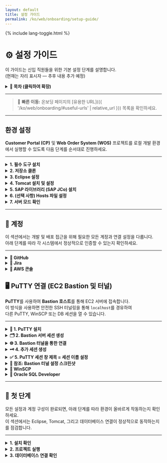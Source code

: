 ```yaml
---
layout: default
title: 설정 가이드
permalink: /ko/web/onboarding/setup-guide/
---
```


<link rel="stylesheet" href="{{ '/assets/css/custom.css' | relative_url }}">
{% include lang-toggle.html %}

# ⚙️ 설정 가이드

이 가이드는 신입 직원들을 위한 기본 설정 단계를 설명합니다.  
(현재는 자리 표시자 — 추후 내용 추가 예정)

<details markdown="1">
  <summary><strong>📑 목차 (클릭하여 확장)</strong></summary>

- [환경 설정](#환경-설정)
- [계정](#계정)
- [첫 단계](#첫-단계)

</details>

---

> 🔗 **빠른 이동:** 온보딩 페이지의 [유용한 URL]({{ '/ko/web/onboarding/#useful-urls' | relative_url }}) 목록을 확인하세요.

---

## 환경 설정

**Customer Portal (CP)** 및 **Web Order System (WOS)** 프로젝트를 로컬 개발 환경에서 실행할 수 있도록 다음 단계를 순서대로 진행하세요.

---

<details markdown="1">
  <summary><strong>1. 필수 도구 설치</strong></summary>

필요한 모든 소프트웨어와 서비스를 설치합니다.  
다운로드 링크와 설정 방법은 [도구 및 서비스](tools.md) 페이지를 참고하세요.

필요한 도구 목록:
- Eclipse IDE for Enterprise Java and Web Developers  
- Git 및 SSH 키 (저장소 접근용)  
- Apache Tomcat 9.0.100  
- OpenJDK 8 (Temurin)  
- PuTTY 및 WinSCP  
- Oracle SQL Developer  

> 💡 **팁:** 도구는 기억하기 쉬운 위치에 설치하는 것이 좋습니다.  
> 예: `C:\Tomcat\apache-tomcat-9.0.100`

---

</details>

<details markdown="1">
  <summary><strong>2. 저장소 클론</strong></summary>

GitHub에서 주요 애플리케이션 저장소를 클론합니다:

https://github.com/hankooktireusa/WebOrder  
https://github.com/hankooktireusa/CustomerPortal

권장 경로 예시:

C:\Users\<username>\git\

또는 원하는 다른 경로를 사용할 수 있습니다.

---

</details>

<details markdown="1">
  <summary><strong>3. Eclipse 설정</strong></summary>

1. **워크스페이스 생성 또는 선택**
   - 권장 경로:  
     C:\Users\<username>\eclipse-workspace\<workspace_name>
   - 전환 또는 생성 방법:  
     File > Switch Workspace > Other...

2. **SSH 키 추가**
   - Window > Preferences > General > Network Connections > SSH2  
   - **Add Private Key** 클릭 후 `.pem` 또는 `.ppk` 파일 선택  
     권장 경로: C:\Utility\Keys\  
   - 비밀번호: `hankooktireusa`

3. **EGit 설치 (미설치 시)**
   - Help > Eclipse Marketplace  
   - **EGit** 검색 후 **Git Integration for Eclipse** 설치

4. **Eclipse에서 저장소 클론**
   - Window > Perspective > Open Perspective > Other... > Git  
   - **Clone a Git Repository** 선택 후 SSH URL 입력  
   - **Next → Finish** 클릭  
   - 클론 완료 후, 저장소 우클릭 → **Import Projects... → Finish**

5. **Maven 프로젝트 업데이트**
   - 프로젝트 우클릭 → Maven > Update Project → **OK**  
   - 이후 Project > Clean... 실행 후 재빌드

6. **JRE 설정**
   - Window > Preferences > Java > Installed JREs  
   - OpenJDK 8 (Temurin) 추가 또는 선택  
   - 프로젝트 및 Tomcat 서버 모두에 해당 JRE가 지정되어 있는지 확인

---

</details>

<details markdown="1">
  <summary><strong>4. Tomcat 설치 및 설정</strong></summary>

1. **Apache Tomcat 9.0.100 설치**
   - 권장 경로:  
     C:\Tomcat\apache-tomcat-9.0.100  
   - 접근하기 쉬운 위치면 다른 경로도 무방합니다.

2. **Tomcat을 Eclipse에 추가**
   - Window > Show View > Servers  
   - **Create a new server** 클릭  
   - **Apache → Tomcat v9.0 Server** 선택  
   - 이름 지정 (예: WebOrder Tomcat v9.0 at localhost)  
   - 설치 경로를 Tomcat 폴더로 설정  
   - **Next → Finish**

3. **서버 설정 수정**
   - Servers 탭에서 Tomcat 서버 더블 클릭  
   - **HTTP/1.1 port**를 `80`으로 변경  
   - `server.xml`을 열어 `path=`를 검색 후 다음과 같이 수정:  
     <Context docBase="WebOrder" path="/" reloadable="true" source="org.eclipse.jst.jee.server:WebOrder"/>

4. **패키지 표시 방식 설정**
   - Project Explorer → 드롭다운 메뉴 클릭 →  
     Package Presentation > Hierarchical 선택

---

</details>

<details markdown="1">
  <summary><strong>5. SAP 라이브러리 (SAP JCo) 설치</strong></summary>

1. 온보딩 리소스에서 다음 파일 다운로드:
   - sapjco3-NTAMD64-3.0.16.zip  
   - sapjco3.zip

2. 압축 해제 후 다음 작업 수행:
   - `sapjco3.dll` 복사 →  
     C:\Windows\System32  
   - `sapjco3.jar` 복사 후 프로젝트에 추가:  
     프로젝트 우클릭 → Properties → Java Build Path → Add External JARs

> 💡 압축 해제한 폴더 위치는 임의로 지정 가능하지만,  
> 추후 설정 시 쉽게 찾을 수 있도록 기억해 두세요.

---

</details>

<details markdown="1">
  <summary><strong>6. (선택 사항) Hosts 파일 설정</strong></summary>

로컬 환경에서 EAI 엔드포인트에 연결되지 않을 경우,  
호스트 매핑을 추가해야 할 수 있습니다.

다음 내용을 (필요 시) 아래 경로에 추가하세요:  
C:\Windows\System32\drivers\etc\hosts

# EAI PRD  
202.31.7.221   HKPPID1 HKPPID1.hankooktire.com hkppid1  
202.31.7.222   HKPPID2 HKPPID2.hankooktire.com hkppid2  
202.31.7.220   HKPPID0 HKPPID0.hankooktire.com hkppid0     # HA Virtual Host  
202.31.7.236   HKPPID  HKPPID.hankooktire.com  hkppid      # L4 Loadbalancer  

# EAI QA  
202.31.7.225   hkqpid0 HKQPID0.hankooktire.com hkqpid0.hankooktire.com HKQPID0  

# EAI DEV  
202.31.7.224   hkdpid0 HKDPID0.hankooktire.com hkdpid0.hankooktire.com HKDPID0  

관리자 권한이 없거나 이미 정상 연결이 가능한 경우,  
이 단계는 생략해도 됩니다.

---

</details>

<details markdown="1">
  <summary><strong>7. 서버 모드 확인</strong></summary>

Eclipse에서 Tomcat **Run Configuration**을 열고  
런타임 인수(Runtime Arguments)를 확인하세요.  
다음 항목이 **VM arguments**에 포함되어 있어야 합니다:

-Dserver.mode=DEV

해당 항목이 없을 경우 직접 추가합니다.  
이 설정은 애플리케이션이 **개발 모드(DEV)** 로 실행되도록 보장합니다.

---

</details>

---

## 🧾 계정

이 섹션에서는 개발 및 배포 접근을 위해 필요한 모든 계정과 연결 설정을 다룹니다.  
아래 단계를 따라 각 시스템에서 정상적으로 인증할 수 있는지 확인하세요.

---

<details markdown="1">
  <summary><strong>📑 GitHub</strong></summary>

**목적:** 주요 애플리케이션의 소스 저장소에 접근하기 위함입니다.

**세부 정보:**
- **조직:** `hankooktireusa`
- **저장소:**
  - `WebOrder`
  - `CustomerPortal`
- **접속 방식:** SSH (PEM 키 사용)

**단계:**
1. [https://github.com](https://github.com)에 로그인합니다.  
2. 프로젝트 리드에게 두 저장소에 대한 접근 권한을 요청합니다.  
3. SSH 인증 설정:
   git clone git@github.com:hankooktireusa/WebOrder.git  
   git clone git@github.com:hankooktireusa/CustomerPortal.git  

4. 제공받은 PEM 파일을 안전한 로컬 디렉토리에 저장합니다.  
   (예: C:\Keys\hankooktireusa.pem)

5. SSH 에이전트에 키를 추가합니다:  
   eval "$(ssh-agent -s)"  
   ssh-add C:\Keys\hankooktireusa.pem  

6. SSH 연결 테스트:  
   ssh -T git@github.com  

> 🗒️ *참고:* 원본 온보딩 슬라이드에서 자격 증명 형식 및 예시 키 이름을 확인하세요.

---

</details>

<details markdown="1">
  <summary><strong>📑 Jira</strong></summary>

**목적:** 개발 작업, 스프린트 보드 및 티켓을 관리하기 위함입니다.

**프로젝트 URL:**  
https://hankooktireusa.atlassian.net/jira/software/c/projects/NIWT/boards/11

**단계:**
1. Hankook 사내 이메일로 로그인합니다.  
2. **NIWT** 프로젝트가 표시되지 않으면 접근 권한을 요청합니다.  
3. **Profile → Personal Settings**에서 알림 및 대시보드 환경설정을 조정합니다.

---

</details>

<details markdown="1">
  <summary><strong>📑 AWS 콘솔</strong></summary>

**목적:** 모든 환경에서 EC2, RDS, ALB 구성을 관리하기 위함입니다.

**콘솔 URL:**  
https://hankook-us.signin.aws.amazon.com/console

**계정 번호:** 620483805473 (`hankook-us`)

**로그인 유형:** IAM 사용자 (로그인 화면에서 **IAM user** 선택)

**단계:**
1. 위 콘솔 URL로 이동합니다.  
2. 계정 별칭으로 `hankook-us`를 입력합니다.  
3. IAM 사용자 이름과 비밀번호로 로그인합니다.  
4. 로그인 후 다음 서비스에 접근 가능한지 확인합니다:  
   - EC2 (인스턴스 관리용)  
   - RDS (데이터베이스 연결용)  
   - CloudWatch (로그 확인용)

**참고:** AWS 로그인 화면 예시는 온보딩 슬라이드에서 확인할 수 있습니다.

---

</details>

## 🖥️ PuTTY 연결 (EC2 Bastion 및 터널)

**PuTTY**를 사용하여 **Bastion 호스트**를 통해 EC2 서버에 접속합니다.  
이 방식을 사용하면 안전한 SSH 터널링을 통해 `localhost`를 경유하여  
다른 PuTTY, WinSCP 또는 DB 세션을 열 수 있습니다.

---

<details markdown="1">
  <summary><strong>🔧 1. PuTTY 설치</strong></summary>

1. 공식 사이트에서 PuTTY를 다운로드 및 설치합니다:  
   👉 https://www.putty.org  
2. 설치 후 아래 도구들이 포함되어 있는지 확인합니다:  
   - putty.exe  
   - pageant.exe  
   - pscp.exe  

---

</details>

<details markdown="1">
  <summary><strong>🗂️ 2. Bastion 서버 세션 생성</strong></summary>

먼저 **Bastion**을 통해 연결할 세션을 생성합니다.

1. **PuTTY**를 실행합니다.  
2. **Session** 탭에서 다음을 입력합니다:  
   - **Host Name (or IP address):** `<bastion-hostname>`  
   - **Port:** `22`  
   - **Connection Type:** `SSH`  
3. 세션 이름을 다음과 같이 저장합니다:  
   **Amazon Server - local**  
4. 왼쪽 패널에서 **Connection → Data**로 이동하여 아래 설정을 적용합니다:  
   - *Auto-login username:* `ec2-user`  
5. **Connection → SSH → Auth**로 이동하여 *Private key file for authentication* 항목에서  
   `.ppk` 키 파일을 선택합니다.  
   예시: `C:\Keys\hankook-key.ppk`  
6. **Connection → SSH → Tunnels**로 이동하여 다음을 설정합니다:  
   - **Source port:** `22`  
   - **Destination:** `127.0.0.1:22`  
   - **Add** 클릭  
7. **Session**으로 돌아가 **Save**를 클릭하여 설정을 저장합니다.

---

</details>

<details markdown="1">
  <summary><strong>🌐 3. Bastion 터널을 통한 연결</strong></summary>

1. 저장한 세션 `Amazon Server - local`을 실행합니다.  
2. 처음 연결 시 표시되는 호스트 키를 승인합니다.  
3. 이 창은 닫지 않고 유지합니다 — 이 세션이 터널을 유지합니다.

이제 다음 설정으로 다른 **PuTTY**, **WinSCP**, 또는 **DB 도구**를 통해 연결할 수 있습니다:

**Host:** `localhost`  
**Port:** `22`  
**Username:** `ec2-user`

이 구성은 Bastion 터널을 통해 트래픽을 대상 EC2 인스턴스로 전달합니다.

---

</details>

<details markdown="1">
  <summary><strong>🗝️ 4. 추가 세션 생성</strong></summary>

각 환경별로 **localhost**를 호스트 이름으로 사용하는 추가 세션을 생성합니다:

| 세션 이름 | 호스트 이름 | 포트 | 비고 |
|------------|-------------|------|------|
| **Customer Portal - DEV** | `localhost` | `22` | 개발 환경 (DEV) EC2 |
| **Customer Portal - PRD1** | `localhost` | `22` | 운영 슬롯 1 |
| **Customer Portal - PRD2** | `localhost` | `22` | 운영 슬롯 2 |
| **Web Order - DEV** | `localhost` | `22` | 개발 환경 (DEV) EC2 |
| **Web Order - PRD1** | `localhost` | `22` | 운영 슬롯 1 |
| **Web Order - PRD2** | `localhost` | `22` | 운영 슬롯 2 |

모든 세션에서 Bastion 세션과 동일한 키 파일, 사용자 이름, 기타 설정을 사용합니다.  
단, 호스트 이름은 항상 `localhost`로 지정해야 합니다.

---

</details>

<details markdown="1">
  <summary><strong>✅ 5. PuTTY 세션 창 제목 = 세션 이름 설정</strong></summary>

자동화 스크립트가 PuTTY 세션에 올바르게 포커스를 맞추고 명령을 전송하려면,  
PuTTY **창 제목(Window Title)** 이 `config.ps1` 파일에 정의된 세션 이름과 **정확히 일치해야 합니다.**  
(예: `"Customer Portal - DEV"`, `"Amazon Server - local"`)

**PuTTY 창 제목 설정 방법**  
<details>
<summary>단계별 설정 방법 (클릭하여 확장)</summary>

<br>

1. **PuTTY 구성 열기**  
   - PuTTY를 실행합니다.  
   - 세션 목록에서 저장된 세션(예: `Customer Portal - DEV`)을 선택합니다.  
   - **Load** 클릭.

2. **고정 창 제목 설정**  
   - 왼쪽 패널에서:  
     `Window → Behaviour` 로 이동합니다.  
   - *Window title* 섹션에서 다음을 체크합니다:  
     ✅ **Window title string**  
   - **Window title string** 입력란에 세션 이름을 정확히 입력합니다.  
     예: `Customer Portal - DEV`  
   ⚠️ *대소문자를 포함해 완전히 동일해야 합니다.*  
   (필요 시 **Saved Sessions** 상자에서 복사/붙여넣기 가능)

3. **원격 호스트의 제목 변경 방지**  
   - 왼쪽 패널에서 `Terminal → Features` 로 이동합니다.  
   - 다음 옵션을 체크합니다:  
     ✅ **Disable remote-controlled window title changing**  
   - 이렇게 하면 서버가 제목을 변경하려 해도 고정된 상태로 유지됩니다.

4. **세션 저장**  
   - **Session** 카테고리로 돌아갑니다.  
   - **Save** 클릭으로 세션 설정을 저장합니다.

5. **모든 세션에 대해 반복**  
   다음 PuTTY 세션 각각에 대해 위 설정을 적용합니다:  
   - `Customer Portal - DEV`  
   - `Customer Portal - PRD1`  
   - `Customer Portal - PRD2`  
   - `Web Order - DEV`  
   - `Web Order - PRD1`  
   - `Web Order - PRD2`  
   - `Amazon Server - local`

6. **제목 테스트**  
   - 각 PuTTY 세션을 실행하여 다음을 확인합니다:  
     - 창 상단 제목 및 작업 표시줄 이름이 `config.ps1`의 세션 이름과 정확히 일치하는지  
     - 연결 후에도 제목이 **변경되지 않는지**

</details>

---

</details>

<details markdown="1">
  <summary><strong>📸 참조: Bastion 터널 설정 스크린샷</strong></summary>

*(온보딩 슬라이드의 “3.2 EC2 Server (PuTTY / WinSCP)” 섹션에 해당합니다.)*

다음은 내부 온보딩 자료에서 보여주는 설정 예시입니다:

1. **Session Settings** – 호스트 이름, 포트, 세션 이름  
2. **SSH → Auth** – 개인 키 파일 선택  
3. **SSH → Tunnels** – 포워딩 규칙 추가 (`Source port 22 → 127.0.0.1:22`)  
4. **Data 탭** – 자동 로그인 사용자 이름  
5. **Saved Session 확인** – 저장 후 테스트 완료  

---

구성이 완료되면 다음을 수행할 수 있습니다:
- **PuTTY**로 Bastion에 연결  
- 터널을 유지하기 위해 세션을 열린 상태로 두기  
- **WinSCP** 또는 두 번째 **PuTTY 세션**을 사용해 `localhost`를 통해 대상 서버에 접속

---

</details>

<details markdown="1">
  <summary><strong>📑 WinSCP</strong></summary>

**목적:** 로컬 PC와 원격 Tomcat 서버 간에 WAR 파일 및 구성 업데이트를 전송하기 위한 도구입니다.

**설정:**
- **프로토콜:** SFTP  
- **로그인 유형:** Key file authentication  
- **사용자 이름:** `ec2-user`  
- **개인 키 파일:** `<IT 부서에서 제공>` (예: `hankooktire-us-key.ppk`)

> ⚠️ 연결 전에 **PuTTY Bastion 세션 (`Amazon Server - local`)** 이 열려 있어야 합니다.  
> 이 세션은 SSH 터널을 유지하며, WinSCP가 `localhost`를 통해 내부 EC2 호스트에 접근할 수 있도록 합니다.

---

**Bastion을 통한 연결 방식:**
- **Host name:** `localhost`  
- **Port number:** `22`  
- **Username:** `ec2-user`  
- **Authentication:** PuTTY에서 설정한 동일한 `.ppk` 키 파일 사용  

---

**참고용 내부 서버 정보:**

| 애플리케이션 | 환경 | 내부 호스트 | 설명 |
|---------------|--------|---------------|------|
| Customer Portal | PRD1 | 10.0.10.44 | 운영 서버 1 |
| Customer Portal | PRD2 | 10.0.10.67 | 운영 서버 2 |
| Customer Portal | DEV  | 10.0.10.79 | 개발 서버 |
| Web Order | PRD1 | 10.0.10.113 | 운영 서버 1 |
| Web Order | PRD2 | 10.0.11.76 | 운영 서버 2 |
| Web Order | DEV  | 10.0.10.84 | 개발 서버 |
| Bastion Host | - | 3.131.154.187 | 외부 SSH 접근용 점프 호스트 |

> 💡 *이 IP들은 Bastion 터널을 통해 접근됩니다.  
> 직접 IP로 연결하지 않고 항상 `localhost`를 사용하세요.*

---

**권장 경로:**
- `/opt/tomcat/webapps`  
- `/opt/tomcat/backup`  

---

</details>

<details markdown="1">
  <summary><strong>📑 Oracle SQL Developer</strong></summary>

**목적:** Customer Portal 및 Web Order 애플리케이션의 Oracle 데이터베이스를 조회하고 관리하기 위한 도구입니다.

**설정 참고:**
- **Database Type:** Oracle  
- **Connection Type:** Basic  
- **Port:** `1521`  
- **SID:** `ORCL`

| 애플리케이션 | 환경 | RDS 호스트 | 사용자 이름 | 비밀번호 |
|---------------|--------|-------------|--------------|-----------|
| Customer Portal | DEV | `hankooktire-portal-dev-db.cchxlw7s8qgg.us-east-2.rds.amazonaws.com` | `HKTTPPWD` | `<IT 부서 제공>` |
| Customer Portal | PROD | `hankooktire-portal-prd-db.cchxlw7s8qgg.us-east-2.rds.amazonaws.com` | `HKTTPPWD` | `<IT 부서 제공>` |
| Web Order | DEV | `hankooktire-us-dev-db.cchxlw7s8qgg.us-east-2.rds.amazonaws.com` | `HKTPPWD` | `<IT 부서 제공>` |
| Web Order | PROD | `hankooktire-us-prd-db.cchxlw7s8qgg.us-east-2.rds.amazonaws.com` | `HKTPPWD` | `<IT 부서 제공>` |

---

**연결 단계:**

1. **PuTTY Bastion 터널 열기**  
   - `Amazon Server - local` 세션을 실행하고 유지합니다.  
   - 이렇게 하면 `localhost`를 통해 DB 접근이 가능해집니다.

2. **SQL Developer 연결 구성**  
   Web Order 예시:
   ```
   Connection Name: Web Order - DB
   Username: HKTPPWD
   Password: <provided by IT>
   Hostname: localhost
   Port: 1521
   SID: ORCL
   ```

3. **테스트 및 연결**  
- **Test** 버튼을 눌러 연결이 성공하는지 확인합니다.  
- 연결 성공 시 **Connect** 클릭.

> 💡 *팁:* WinSCP 또는 SQL Developer를 사용할 때는 항상 **PuTTY Bastion 세션**을 먼저 열어야 합니다.  
> SSH 터널이 활성 상태여야 연결이 유지됩니다.

---

</details>



---

## 🧭 첫 단계

모든 설정과 계정 구성이 완료되면, 아래 단계를 따라 환경이 올바르게 작동하는지 확인하세요.  
이 섹션에서는 Eclipse, Tomcat, 그리고 데이터베이스 연결이 정상적으로 동작하는지를 점검합니다.

---

<details markdown="1">
  <summary><strong>1. 설치 확인</strong></summary>

프로젝트를 열기 전에 필요한 도구들이 올바르게 설치되고 연결되어 있는지 확인합니다.

1. **Java 버전 확인**  
   - 터미널 또는 명령 프롬프트에서 다음을 실행합니다:  
     java -version  
     버전 11 이상이 표시되어야 합니다.

2. **Maven 설치 확인**  
   - 동일한 터미널에서 다음을 실행합니다:  
     mvn -version  
     Maven이 인식되고, 위에서 확인한 Java 버전을 사용하는지 확인합니다.

3. **Tomcat 설정 확인**  
   - Eclipse에서 Tomcat이 서버로 추가되어 있는지 확인합니다.  
     (경로: **Window → Preferences → Server → Runtime Environments**)  
   - 경로는 로컬 Tomcat 설치 폴더를 가리켜야 합니다.  
     예: C:\Tomcat\apache-tomcat-9.0.x  

> 💡 **팁:** 위 도구 중 하나라도 오류를 반환한다면, 이전 섹션의 해당 설정 단계를 다시 확인하세요.

---

</details>

<details markdown="1">
  <summary><strong>2. 프로젝트 실행</strong></summary>

환경이 검증되었다면 이제 Eclipse에서 애플리케이션을 빌드하고 실행할 수 있습니다.

1. **프로젝트 열기**  
   - Eclipse에서 해당 워크스페이스를 열고, **Project Explorer**에 `WebOrder` 또는 `CustomerPortal` 프로젝트가 표시되는지 확인합니다.

2. **Maven 프로젝트 업데이트**  
   - 프로젝트를 우클릭 → **Maven → Update Project…**  
   - 다이얼로그에서 프로젝트를 선택하고 **OK** 클릭하여 의존성을 새로고침합니다.

3. **프로젝트 정리 (Clean)**  
   - 상단 메뉴에서 **Project → Clean…** 선택  
   - **Clean all projects**를 선택하고 **Clean** 클릭  
   - 이렇게 하면 최신 Maven 구성으로 워크스페이스가 다시 빌드됩니다.

4. **Tomcat 시작**  
   - **Servers** 뷰에서 구성된 Tomcat 서버를 우클릭 → **Start** 선택  
   - 콘솔 로그에 애플리케이션이 성공적으로 배포되었다는 메시지가 표시될 때까지 기다립니다.

5. **브라우저에서 확인**  
   - 브라우저를 열고 다음 주소로 이동합니다:  
     http://localhost:8080/  
   - 애플리케이션 홈페이지가 오류 없이 로드되는지 확인합니다.

> ⚙️ **참고:** 서버 모드(`-Dserver.mode=DEV`)는 이미 설정 단계에서 구성되어 있으므로 여기서 변경할 필요가 없습니다.

---

</details>

<details markdown="1">
  <summary><strong>3. 데이터베이스 연결 확인</strong></summary>

백엔드 기능 작업 전, 데이터베이스 연결이 정상적으로 작동하는지 확인합니다.

1. **SQL Developer 열기**  
   - Oracle SQL Developer를 실행하고 저장된 연결 프로필(예: `DEV`)을 선택합니다.

2. **연결 테스트**  
   - 연결 대화 상자에서 **Test** 버튼 클릭  
   - 성공 시 녹색 **“Status: Success”** 메시지가 표시됩니다.

3. **샘플 데이터 확인**  
   - 연결 후, 스키마를 확장하고 `HT_USER_DETAIL` 또는 `HT_INTERFACE` 같은 테이블을 엽니다.  
   - 액세스 오류 없이 행이 표시되는지 확인합니다.

> 💡 **팁:** 인증 또는 연결 오류가 발생하면 Oracle 네트워크 구성을 확인하고, IT 팀에 문의하여 데이터베이스 접근 권한을 점검하세요.

---

✅ **이 시점에서**, 로컬 개발 환경이 완전히 준비되었습니다.  
이제 프로젝트 코드베이스를 탐색하고 컨트롤러를 검토하거나 첫 번째 테스트 변경 작업을 시작할 수 있습니다.

</details>

